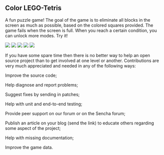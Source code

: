##  Color LEGO-Tetris ##
A fun puzzle game! The goal of the game is to eliminate all blocks in the screen as much as possible, based on the colored squares provided. The game fails when the screen is full. When you reach a certain condition, you can unlock more modes. Try it!

![](https://upload-images.jianshu.io/upload_images/10258469-abbe8c3b9837fb18.png)
![](https://upload-images.jianshu.io/upload_images/10258469-90540dedf68335c9.png)
![](https://upload-images.jianshu.io/upload_images/10258469-a9106fa341b3ab03.png)
![](https://upload-images.jianshu.io/upload_images/10258469-ed25751e16558f13.png)
![](https://upload-images.jianshu.io/upload_images/10258469-7bb6edc76a375026.png)

If you have some spare time then there is no better way to help an open source project than to get involved at one level or another. Contributions are very much appreciated and needed in any of the following ways:

Improve the source code;

Help diagnose and report problems;

Suggest fixes by sending in patches;

Help with unit and end-to-end testing;

Provide peer support on our forum or on the Sencha forum;

Publish an article on your blog (send the link) to educate others regarding some aspect of the project;

Help with missing documentation;

Improve the game data.
